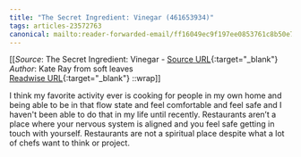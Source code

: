 ```yaml
---
title: "The Secret Ingredient: Vinegar (461653934)"
tags: articles-23572763
canonical: mailto:reader-forwarded-email/ff16049ec9f197ee0853761c8b50e7da
---
```


[[_Source_: The Secret Ingredient: Vinegar - [Source URL](mailto:reader-forwarded-email/ff16049ec9f197ee0853761c8b50e7da){:target="_blank"}<br>
_Author_: Kate Ray from soft leaves<br>
[Readwise URL](https://readwise.io/open/461653934){:target="_blank"}
::wrap]]

I think my favorite activity ever is cooking for people in my own home and being able to be in that flow state and feel comfortable and feel safe and I haven't been able to do that in my life until recently. Restaurants aren’t a place where your nervous system is aligned and you feel safe getting in touch with yourself. Restaurants are not a spiritual place despite what a lot of chefs want to think or project.
